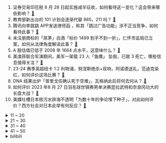 1. 证券交易印花税 8 月 28 日起实施减半征收，如何看待这一变化？这会带来哪些影响？ [:link:](https://www.zhihu.com/question/619398364)
2. 教育部新出台的 101 计划会逐渐代替 985，211 吗？ [:link:](https://www.zhihu.com/question/619324291)
3. 腾讯向李跳跳 APP发送律师函 ，称其「跳过广告功能」涉不正当竞争，如何看待此事？ [:link:](https://www.zhihu.com/question/618916366)
4. 未注册商标的「屌茅」白酒「标价 1499 到手不到一折」，仁怀市监局已立案，如何从法律角度解读此事？ [:link:](https://www.zhihu.com/question/619086125)
5. A 股估值已低于 2008 年 1664 点水平，这意味什么？ [:link:](https://www.zhihu.com/question/619394804)
6. 美澳菲联合军演期间，美军一架载 23 人「鱼鹰」 坠毁，已致 3 死亡，哪些信息值得关注？ [:link:](https://www.zhihu.com/question/619386662)
7. 23-24 赛季英超纽卡 1:2 利物浦，努涅斯绝杀+双响，阿诺德送礼，范迪克染红，如何评价这场比赛？ [:link:](https://www.zhihu.com/question/619424757)
8. DNA 结果出炉「普里戈任确认死于空难」，瓦格纳此后将何去何从？ [:link:](https://www.zhihu.com/question/619422738)
9. 如何评价 2023 年8 月 27 日羽毛球世锦赛男单决赛昆拉武特和奈良冈功大的长盘大战？ [:link:](https://www.zhihu.com/question/619428824)
10. 美媒吐槽日本核污水排海不透明「为数十年的争论埋下种子」，对此如何评价？西方社会对日本此举有何反应？ [:link:](https://www.zhihu.com/question/619397301)
<details>
<summary>11 ~ 20</summary>

11. 印花税实施减半征收，能否提振资本市场？如今是否是入场好时机？ [:link:](https://www.zhihu.com/question/619402061)
12. 工作中，我觉得做好自己的事就行，领导都会知道的，结果一有事就背锅，只有学着去讨好领导才有出路了吗？ [:link:](https://www.zhihu.com/question/618521292)
13. 生活中有什么反诈骗技巧吗？ [:link:](https://www.zhihu.com/question/618709342)
14. 自然界为什么没有进化出会喷火的生物或者不怕火焰的生物呢？ [:link:](https://www.zhihu.com/question/619244793)
15. 为什么我自己乱打的一串字母看着就不像一个英文单词？ [:link:](https://www.zhihu.com/question/568845548)
16. 如何看待2024届秋招形势？ [:link:](https://www.zhihu.com/question/618916773)
17. 在当下大屏蔚然成风的时代，iPad mini 6 成为众多用户的首选了吗？为什么？ [:link:](https://www.zhihu.com/question/619083610)
18. 航班起飞前一名空乘人员摔落，南航发布情况说明，哪些信息值得关注？ [:link:](https://www.zhihu.com/question/619286125)
19. 美国新冠病例激增，部分学区“开学即停课”，有哪些信息值得关注？ [:link:](https://www.zhihu.com/question/619270871)
20. 日本游有消费者已开始退团，此前国庆出游日本热度高企，对日本经济冲击有多大？对出境游市场有何影响？ [:link:](https://www.zhihu.com/question/619309408)
</details>
<details>
<summary>21 ~ 30</summary>

21. 福岛核污染水排放一天后，日本鲍鱼降价 30% ，金枪鱼价一夜暴跌 24% ，如何看待？ [:link:](https://www.zhihu.com/question/619292536)
22. 证监会发布「上市公司存在破发、破净或最近三年未进行现金分红等情况实控人不得减持股份」，将产生哪些影响？ [:link:](https://www.zhihu.com/question/619403261)
23. 《英雄联盟》里面有哪些英雄完全没有超能力? [:link:](https://www.zhihu.com/question/619269044)
24. 2023 男篮世界杯，日本 98:88 爆冷击败芬兰， 霍金森 28+19，如何评价本场比赛？ [:link:](https://www.zhihu.com/question/619423895)
25. 讲真，国家为何要大力发展新能源纯电车？ [:link:](https://www.zhihu.com/question/616946856)
26. 如何看待2023年国家自然科学基金面上项目的资助额已经回落到跟2008年左右差不多了？ [:link:](https://www.zhihu.com/question/619303787)
27. 证券印花税减半，会是牛市的引爆点吗？ [:link:](https://www.zhihu.com/question/619402543)
28. 有哪些特别建议送给父母，简单易操作且能提升幸福感的家电？ [:link:](https://www.zhihu.com/question/437319300)
29. 有没有什么功效特别「猛」的美白产品？ [:link:](https://www.zhihu.com/question/441955092)
30. 周瑞家的送宫花情节中，如果是宝钗这样性格的人会怎样回应? [:link:](https://www.zhihu.com/question/618889834)
</details>
<details>
<summary>31 ~ 40</summary>

31. AI 技术的最新趋势和应用场景是什么？哪些技术在未来有潜力成为热门创业方向？ [:link:](https://www.zhihu.com/question/615046284)
32. 《原神》冰风组曲怎么打? [:link:](https://www.zhihu.com/question/619396120)
33. 如何看待00后整顿职场？ [:link:](https://www.zhihu.com/question/532805436)
34. 理科生有必要了解哲学、艺术吗？ [:link:](https://www.zhihu.com/question/434467675)
35. 设计院以后会不会让AI取代？ [:link:](https://www.zhihu.com/question/595343146)
36. 2023 年男篮世界杯小组赛，日本 98:88 战胜芬兰，如何评价本场比赛? [:link:](https://www.zhihu.com/question/619423115)
37. 一架美军运输机在美澳等国联合军演时坠毁，机上有约  20 名美海军陆战队队员，具体原因可能是什么？ [:link:](https://www.zhihu.com/question/619376441)
38. 典型的东北家庭氛围是什么样子的？ [:link:](https://www.zhihu.com/question/406324383)
39. 刘姥姥自己知道被凤姐等人戏弄吗？ [:link:](https://www.zhihu.com/question/619016314)
40. 为什么外卖员宁愿花600一月租电动车，也不愿意花2、3千买一辆送外卖？ [:link:](https://www.zhihu.com/question/618483081)
</details>
<details>
<summary>41 ~ 50</summary>

41. 考研的流程是什么？ [:link:](https://www.zhihu.com/question/309001772)
42. 24计算机11408考研现在应该是个什么进度呢？ [:link:](https://www.zhihu.com/question/606863719)
43. 含有“飞”字的古诗词有哪些？ [:link:](https://www.zhihu.com/question/619277719)
44. 23-24 赛季英超阿森纳 2:2 富勒姆，萨卡破门，帕利尼亚绝平，如何评价这场比赛？ [:link:](https://www.zhihu.com/question/619313717)
45. 2023 成都车展上有哪些值得推荐的「宝藏车」？ [:link:](https://www.zhihu.com/question/618281885)
46. 美职联迈阿密 2-0 纽约红牛，梅西替补联赛首秀进球各项赛 9 场 11 球，如何评价这场比赛？ [:link:](https://www.zhihu.com/question/619368066)
47. 面子重要还是正视当下生活重要？ [:link:](https://www.zhihu.com/question/619330567)
48. 真正沉得住气的人到底是什么样子的？ [:link:](https://www.zhihu.com/question/459293088)
49. 男篮世界杯中国队首战，归化球员李凯尔全场 0 分，中国男篮惨败塞尔维亚男篮，如何评价男篮首次归化尝试？ [:link:](https://www.zhihu.com/question/619314606)
50. 突然发现，孩子真的很平庸，难以接受，怎么办？ [:link:](https://www.zhihu.com/question/614199558)
</details><details>
<summary>bilibili</summary>

</details>